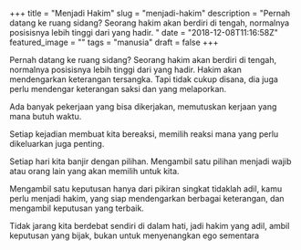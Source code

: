 +++
title = "Menjadi Hakim"
slug = "menjadi-hakim"
description = "Pernah datang ke ruang sidang? Seorang hakim akan berdiri di tengah, normalnya posisisnya lebih tinggi dari yang hadir. "
date = "2018-12-08T11:16:58Z"
featured_image = ""
tags = "manusia"
draft = false
+++ 
 
Pernah datang ke ruang sidang? Seorang hakim akan berdiri di tengah, normalnya posisisnya lebih tinggi dari yang hadir. Hakim akan mendengarkan keterangan tersangka. Tapi tidak cukup disana, dia juga perlu mendengar keterangan saksi dan yang melaporkan.

Ada banyak pekerjaan yang bisa dikerjakan, memutuskan kerjaan yang mana butuh waktu.

Setiap kejadian membuat kita bereaksi, memilih reaksi mana yang perlu dikeluarkan juga penting.

Setiap hari kita banjir dengan pilihan. Mengambil satu pilihan menjadi wajib atau orang lain yang akan memilih untuk kita.

Mengambil satu keputusan hanya dari pikiran singkat tidaklah adil, kamu perlu menjadi hakim, yang siap mendengarkan berbagai keterangan, dan mengambil keputusan yang terbaik. 

Tidak jarang kita berdebat sendiri di dalam hati, jadi hakim yang adil, ambil keputusan yang bijak, bukan untuk menyenangkan ego sementara